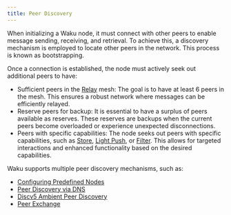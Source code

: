 ```yaml
---
title: Peer Discovery
---
```


When initializing a Waku node, it must connect with other peers to enable message sending, receiving, and retrieval. To achieve this, a discovery mechanism is employed to locate other peers in the network. This process is known as bootstrapping.

Once a connection is established, the node must actively seek out additional peers to have:

- Sufficient peers in the [Relay](/overview/concepts/protocols#relay) mesh: The goal is to have at least 6 peers in the mesh. This ensures a robust network where messages can be efficiently relayed.
- Reserve peers for backup: It is essential to have a surplus of peers available as reserves. These reserves are backups when the current peers become overloaded or experience unexpected disconnections.
- Peers with specific capabilities: The node seeks out peers with specific capabilities, such as [Store](/overview/concepts/protocols#store), [Light Push](/overview/concepts/protocols#light-push), or [Filter](/overview/concepts/protocols#filter). This allows for targeted interactions and enhanced functionality based on the desired capabilities.

Waku supports multiple peer discovery mechanisms, such as:

- [Configuring Predefined Nodes](/overview/concepts/peer-discovery/predefined-nodes)
- [Peer Discovery via DNS](/overview/concepts/peer-discovery/dns-discovery)
- [Discv5 Ambient Peer Discovery](/overview/concepts/peer-discovery/discv5)
- [Peer Exchange](/overview/concepts/peer-discovery/peer-exchange)